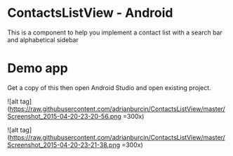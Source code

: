 # ContactsListView - Android

This is a component to help you implement a contact list with a search bar and alphabetical sidebar

# Demo app
Get a copy of this then open Android Studio and open existing project.

![alt tag](https://raw.githubusercontent.com/adrianburcin/ContactsListView/master/Screenshot_2015-04-20-23-20-56.png =300x)

![alt tag](https://raw.githubusercontent.com/adrianburcin/ContactsListView/master/Screenshot_2015-04-20-23-21-38.png =300x)
